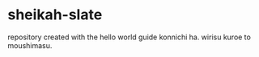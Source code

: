 # sheikah-slate
repository created with the hello world guide
konnichi ha. wirisu kuroe to moushimasu.

